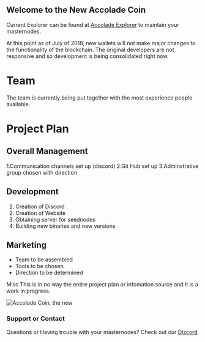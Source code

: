 ## Welcome to the New Accolade Coin 

Current Explorer can be found at [Accolade Explorer](http://explorer.accocoin.com/) to maintain your masternodes.

At this point as of July of 2018, new wallets will not make major changes to the functionality of the blockchain. The original developers are not responsive and so development is being consolidated right now.

# Team
The team is currently being put together with the most experience people available.

# Project Plan

## Overall Management
  1.Communication channels set up (discord)
  2.Git Hub set up
  3.Adminstrative group chosen with direction
## Development
  1. Creation of Discord
  2. Creation of Website
  3. Obtaining server for seednodes
  4. Building new binaries and new versions
## Marketing
  - Team to be assembled  
  - Tools to be chosen
  - Direction to be determined

Misc
This is in no way the entire project plan or infomation source and it is a work in progress.

![Accolade Coin, the new](https://github.com/accoladenew/InitialWebsiteForAccoladeNew/raw/master/accoladevision.jpg)

### Support or Contact

Questions or Having trouble with your masternodes? Check out our [Discord](https://discordapp.com/api/guilds/473923144239939585/widget.json)

